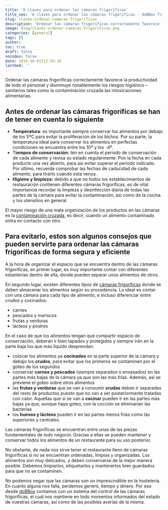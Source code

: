 ```yaml
---
title: '6 claves para ordenar las cámaras frigoríficas'
title_seo: '6 claves para ordenar las cámaras frigoríficas - doBBox frío'
slug: claves-ordenar-camaras-frigorificas
description: 'Ordenar las cámaras frigoríficas correctamente favorece la productividad de todo el personal y disminuye notablemente los riesgos higiénico – sanitarios tales'
image: blog/claves-ordenar-camaras-frigorificas.png
categories: [general]
tags: []
author: 
toc: true
draft: false
noindex: false
date: 2019-10-01T13:35:34
lastmod: ''
---
```


Ordenar las cámaras frigoríficas correctamente favorece la productividad de todo el personal y disminuye notablemente los riesgos higiénico – sanitarios tales como la contaminación cruzada las intoxicaciones alimentarias.

## Antes de ordenar las cámaras frigoríficas se han de tener en cuenta lo siguiente

- **Temperatura**: es importante siempre conservar los alimentos por debajo de los 5ºC para evitar la proliferación de los bichos. Por su parte, la temperatura ideal para conservar los alimentos en perfectas condiciones se encuentra entre los 10º y los -4º.
- T**iempos de conservación:** ten en cuenta el periodo de conservación de cada alimento y revisa su estado regularmente. Pon la fecha en cada producto una vez abierto, para así evitar superar el periodo indicado. Por último, recuerda comprobar las fechas de caducidad de cada alimento, para tirarlo cuando esta venza.
- **Higiene y limpieza:** debido a que no todos los establecimientos de restauración contienen diferentes cámaras frigoríficas, es de vital importancia recordar la limpieza y desinfección diaria de todas las partes de la cámara para evitar la contaminación, asi como de la cocina y los utensilios en general.

El mayor riesgo de una mala organización de los productos en las cámaras es la [contaminación cruzada](/evita-la-contaminacion-cruzada-en-tu-restaurante/), es decir, cuando un alimento contaminado entra en contacto con otro.

## Para evitarlo, estos son algunos consejos que pueden servirte para ordenar las cámaras frigoríficas de forma segura y eficiente

A la hora de organizar el espacio que se encuentra dentro de las cámaras frigoríficas, en primer lugar, es muy importante contar con diferentes estanterías dentro de ella, donde pueden separar unos alimentos de otros.

En segundo lugar, existen diferentes tipos de [cámaras frigoríficas](https://fibraclim.com/blog/tipos-de-camaras-frigorificas/) donde se deben almacenar los alimentos según su procedencia. Lo ideal es contar con una cámara para cada tipo de alimento, e incluso diferenciar entre crudos y cocinados:

- carnes
- pescados y mariscos
- frutas y verduras
- lácteos y postres

En el caso de que los alimentos tengan que compartir espacio de conservación, deberán ir bien tapados y protegidos y siempre irán en la parte baja los que más líquido desprendan.

- colocar los alimentos ya **cocinados** en la parte superior de la cámara y debajo los **crudos**, para evitar que los primeros se contaminen por el goteo de los segundos
- conservar **carnes y pescados** (siempre separados o envasados) en las partes más bajas de la cámara ya que son las más frías. Además, así se previene el goteo sobre otros alimentos
- las **frutas y verduras** que se van a consumir **crudas** deben ir separadas del resto de productos puesto que no van a ser posteriormente tratadas con calor. Aquellas que sí se van a **cocinar** pueden ir en las partes más bajas ya que, aunque haya goteo, con la cocción se eliminarían las bacterias
- los **huevos y lácteos** pueden ir en las partes menos frías como las superiores y centrales.

Las cámaras frigoríficas se encuentran entre unas de las piezas fundamentales de todo negocio. Gracias a ellas se pueden mantener y conservar todos los alimentos de un restaurante para su uso posterior.

No obstante, de nada nos sirve tener el restaurante lleno de cámaras frigoríficas si no se encuentran ordenadas, limpias y organizadas. Los alimentos son muy delicados, y deben conservarse de la mejor manera posible. Debemos limpiarlos, etiquetarlos y mantenerlos bien guardados para que no se contaminen.

No podemos negar que las cámaras son un imprescindible en la hostelería. En cuanto alguna nos falla, perdemos genero, tiempo y dinero. Por eso desde [doBBox](/) contamos con un sistema del control de las cámaras frigoríficas, el cual nos mantiene en todo momentos informados del estado de nuestras cámaras, así como de las posibles averías de la misma.
